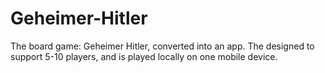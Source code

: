 # Geheimer-Hitler
The board game: Geheimer Hitler, converted into an app. The designed to support 5-10 players, and is played locally on one mobile device. 
